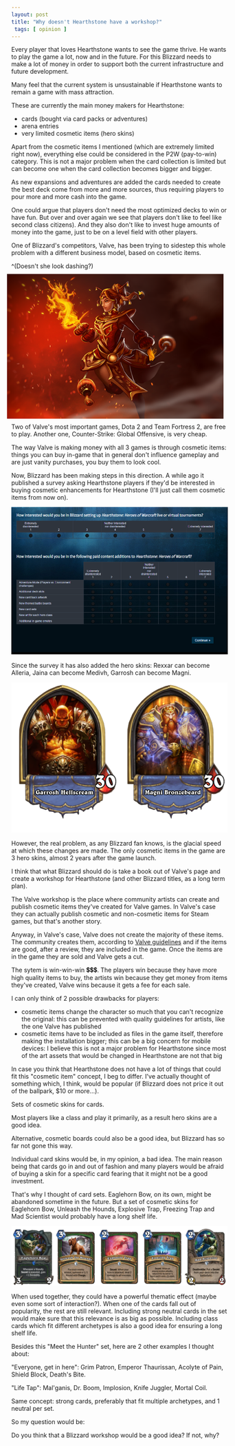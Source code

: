```yaml
--- 
layout: post 
title: "Why doesn't Hearthstone have a workshop?"
 tags: [ opinion ]
---
```


Every player that loves Hearthstone wants to see the game thrive. He wants to play the game a lot, now and in the
future. For this Blizzard needs to make a lot of money in order to support both the current infrastructure and future
development.

Many feel that the current system is unsustainable if Hearthstone wants to remain a game with mass attraction.

These are currently the main money makers for Hearthstone:

* cards (bought via card packs or adventures)
* arena entries
* very limited cosmetic items (hero skins)

Apart from the cosmetic items I mentioned (which are extremely limited right now), everything else could be considered
in the P2W (pay-to-win) category. This is not a major problem when the card collection is limited but can become one
when the card collection becomes bigger and bigger.

As new expansions and adventures are added the cards needed to create the best deck come from more and more sources,
thus requiring players to pour more and more cash into the game.

One could argue that players don't need the most optimized decks to win or have fun. But over and over again we see that
players don't like to feel like second class citizens). And they also don't like to invest huge amounts of money into
the game, just to be on a level field with other players.

One of Blizzard's competitors, Valve, has been trying to sidestep this whole problem with a different business model,
based on cosmetic items.

^(Doesn't she look dashing?)
<img src="/images/posts/hearthstone-workshop/lina-set.png" alt="Lina Cosmetic Set" style="float: right; margin: 10px;">

Two of Valve's most important games, Dota 2 and Team Fortress 2, are free to play. Another one, Counter-Strike: Global
Offensive, is very cheap.

The way Valve is making money with all 3 games is through cosmetic items: things you can buy in-game that in general
don't influence gameplay and are just vanity purchases, you buy them to look cool.



Now, Blizzard has been making steps in this direction. A while ago it published a survey asking Hearthstone players if
they'd be interested in buying cosmetic enhancements for Hearthstone (I'll just call them cosmetic items from now on).

![Blizzard survey](/images/posts/hearthstone-workshop/blizzard-survey.png)

Since the survey it has also added the hero skins: Rexxar can become Alleria, Jaina can become Medivh, Garrosh can
become Magni.

![Warrior skins: Garrosh vs Magni](/images/posts/hearthstone-workshop/warrior.png)

However, the real problem, as any Blizzard fan knows, is the glacial speed at which these changes are made. The only
cosmetic items in the game are 3 hero skins, almost 2 years after the game launch.

I think that what Blizzard should do is take a book out of Valve's page and create a workshop for Hearthstone (and other
Blizzard titles, as a long term plan).

The Valve workshop is the place where community artists can create and publish cosmetic items they've created for Valve
games. In Valve's case they can actually publish cosmetic and non-cosmetic items for Steam games, but that's another
story.

Anyway, in Valve's case, Valve does not create the majority of these items. The community creates them, according to
[Valve guidelines](http://media.steampowered.com/apps/dota2/workshop/Dota2CharacterArtGuide.pdf) and if the items are
good, after a review, they are included in the game. Once the items are in the game they are sold and Valve gets a cut.

The sytem is win-win-win :heavy_dollar_sign::heavy_dollar_sign::heavy_dollar_sign:. The players win because they have
more high quality items to buy, the artists win because they get money from items they've created, Valve wins because it
gets a fee for each sale.

I can only think of 2 possible drawbacks for players:

* cosmetic items change the character so much that you can't recognize the original: this can be prevented with
  quality guidelines for artists, like the one Valve has published
* cosmetic items have to be included as files in the game itself, therefore making the installation bigger; this can be
  a big concern for mobile devices: I believe this is not a major problem for Hearthstone since most of the art assets
  that would be changed in Hearthstone are not that big

In case you think that Hearthstone does not have a lot of things that could fit this "cosmetic item" concept, I beg to
differ. I've actually thought of something which, I think, would be popular (if Blizzard does not price it out of the
ballpark, $10 or more...).

Sets of cosmetic skins for cards.

Most players like a class and play it primarily, as a result hero skins are a good idea.

Alternative, cosmetic boards could also be a good idea, but Blizzard has so far not gone this way.

Individual card skins would be, in my opinion, a bad idea. The main reason being that cards go in and out of fashion and
many players would be afraid of buying a skin for a specific card fearing that it might not be a good investment.

That's why I thought of card sets. Eaglehorn Bow, on its own, might be abandoned sometime in the future. But a set of
cosmetic skins for Eaglehorn Bow, Unleash the Hounds, Explosive Trap, Freezing Trap and Mad Scientist
would probably have a long shelf life.

![Meet the Hunter](/images/posts/hearthstone-workshop/meet-the-hunter.png)

When used together, they could have a powerful thematic effect (maybe even some sort of interaction?). When one of the
cards fall out of popularity, the rest are still relevant. Including strong neutral cards in the set would make sure
that this relevance is as big as possible. Including class cards which fit different archetypes is also a good idea for
ensuring a long shelf life.

Besides this "Meet the Hunter" set, here are 2 other examples I thought about:

"Everyone, get in here": Grim Patron, Emperor Thaurissan, Acolyte of Pain, Shield Block, Death's Bite.

"Life Tap": Mal'ganis, Dr. Boom, Implosion, Knife Juggler, Mortal Coil.

Same concept: strong cards, preferably that fit multiple archetypes, and 1 neutral per set.

So my question would be:

Do you think that a Blizzard workshop would be a good idea? If not, why?
